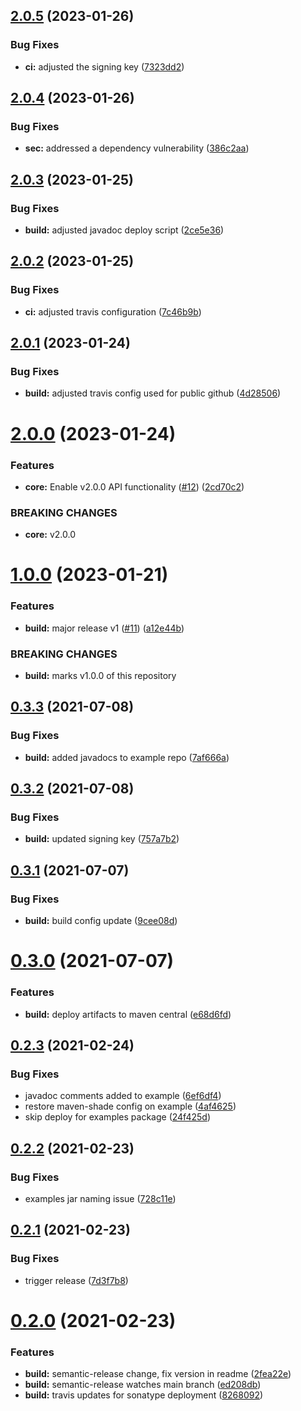## [2.0.5](https://github.ibm.com/coligo/java-sdk/compare/2.0.4...2.0.5) (2023-01-26)


### Bug Fixes

* **ci:** adjusted the signing key ([7323dd2](https://github.ibm.com/coligo/java-sdk/commit/7323dd2383a731398137a7b62a2c1e0db0d19b2b))

## [2.0.4](https://github.ibm.com/coligo/java-sdk/compare/2.0.3...2.0.4) (2023-01-26)


### Bug Fixes

* **sec:** addressed a dependency vulnerability ([386c2aa](https://github.ibm.com/coligo/java-sdk/commit/386c2aab1cc3b72d4da46a6d6ba4b12718a7d15b))

## [2.0.3](https://github.ibm.com/coligo/java-sdk/compare/2.0.2...2.0.3) (2023-01-25)


### Bug Fixes

* **build:** adjusted javadoc deploy script ([2ce5e36](https://github.ibm.com/coligo/java-sdk/commit/2ce5e36b8be078c4e93d117553558edcbce52437))

## [2.0.2](https://github.ibm.com/coligo/java-sdk/compare/2.0.1...2.0.2) (2023-01-25)


### Bug Fixes

* **ci:** adjusted travis configuration ([7c46b9b](https://github.ibm.com/coligo/java-sdk/commit/7c46b9b45d43a90e21b3f4b95ebf5ad2b759ac97))

## [2.0.1](https://github.ibm.com/coligo/java-sdk/compare/2.0.0...2.0.1) (2023-01-24)


### Bug Fixes

* **build:** adjusted travis config used for public github ([4d28506](https://github.ibm.com/coligo/java-sdk/commit/4d2850673e5c244efae1992e2fea68b79f05b6e7))

# [2.0.0](https://github.ibm.com/coligo/java-sdk/compare/1.0.0...2.0.0) (2023-01-24)


### Features

* **core:** Enable v2.0.0 API functionality ([#12](https://github.ibm.com/coligo/java-sdk/issues/12)) ([2cd70c2](https://github.ibm.com/coligo/java-sdk/commit/2cd70c21625fbbaf99e1f0e0d2bc188e0102e827))


### BREAKING CHANGES

* **core:** v2.0.0

# [1.0.0](https://github.ibm.com/coligo/java-sdk/compare/v0.3.3...1.0.0) (2023-01-21)


### Features

* **build:** major release v1 ([#11](https://github.ibm.com/coligo/java-sdk/issues/11)) ([a12e44b](https://github.ibm.com/coligo/java-sdk/commit/a12e44b71e58c330b876f8a35917094b73b1d724))


### BREAKING CHANGES

* **build:** marks v1.0.0 of this repository

## [0.3.3](https://github.com/IBM/code-engine-java-sdk/compare/0.3.2...0.3.3) (2021-07-08)


### Bug Fixes

* **build:** added javadocs to example repo ([7af666a](https://github.com/IBM/code-engine-java-sdk/commit/7af666ad0d57deed95461dae5e6c39f93960ebee))

## [0.3.2](https://github.com/IBM/code-engine-java-sdk/compare/0.3.1...0.3.2) (2021-07-08)


### Bug Fixes

* **build:** updated signing key ([757a7b2](https://github.com/IBM/code-engine-java-sdk/commit/757a7b23843b617f7ee3e996d353f09abea4ab54))

## [0.3.1](https://github.com/IBM/code-engine-java-sdk/compare/0.3.0...0.3.1) (2021-07-07)


### Bug Fixes

* **build:** build config update ([9cee08d](https://github.com/IBM/code-engine-java-sdk/commit/9cee08de08c22042c1121cfec8399a9dbdba96b8))

# [0.3.0](https://github.com/IBM/code-engine-java-sdk/compare/0.2.3...0.3.0) (2021-07-07)


### Features

* **build:** deploy artifacts to maven central ([e68d6fd](https://github.com/IBM/code-engine-java-sdk/commit/e68d6fdd2696b8210e519c8c2f7fb0bef5c71d79))

## [0.2.3](https://github.com/IBM/code-engine-java-sdk/compare/0.2.2...0.2.3) (2021-02-24)


### Bug Fixes

* javadoc comments added to example ([6ef6df4](https://github.com/IBM/code-engine-java-sdk/commit/6ef6df406e635701ca4eec7a75236a334cfe8550))
* restore maven-shade config on example ([4af4625](https://github.com/IBM/code-engine-java-sdk/commit/4af4625e8dc64a2d9b34583132c53a8ba24e03dc))
* skip deploy for examples package ([24f425d](https://github.com/IBM/code-engine-java-sdk/commit/24f425dc0916a91cd2a8f23abc77cac0654df2b3))

## [0.2.2](https://github.com/IBM/code-engine-java-sdk/compare/0.2.1...0.2.2) (2021-02-23)


### Bug Fixes

* examples jar naming issue ([728c11e](https://github.com/IBM/code-engine-java-sdk/commit/728c11e192c7b58f9a6c2d5d2b0731d31d92132e))

## [0.2.1](https://github.com/IBM/code-engine-java-sdk/compare/0.2.0...0.2.1) (2021-02-23)


### Bug Fixes

* trigger release ([7d3f7b8](https://github.com/IBM/code-engine-java-sdk/commit/7d3f7b8b5408c524a717c39efd3869417ab3212b))

# [0.2.0](https://github.com/IBM/code-engine-java-sdk/compare/0.1.0...0.2.0) (2021-02-23)


### Features

* **build:** semantic-release change, fix version in readme ([2fea22e](https://github.com/IBM/code-engine-java-sdk/commit/2fea22e0438b74e9d632b0eeaab8e9836f24c6c2))
* **build:** semantic-release watches main branch ([ed208db](https://github.com/IBM/code-engine-java-sdk/commit/ed208db1b27143132dd2548e3258ce19a98c37f6))
* **build:** travis updates for sonatype deployment ([8268092](https://github.com/IBM/code-engine-java-sdk/commit/82680927887cbf9d0cdc7da3721c43ca6cdc06aa))
